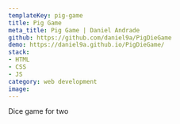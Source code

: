 ```yaml
---
templateKey: pig-game
title: Pig Game
meta_title: Pig Game | Daniel Andrade
github: https://github.com/daniel9a/PigDieGame
demo: https://daniel9a.github.io/PigDieGame/
stack: 
- HTML
- CSS
- JS
category: web development
image:
---
```


Dice game for two
